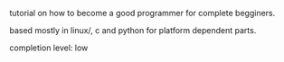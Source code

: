 tutorial on how to become a good programmer for complete begginers.

based mostly in linux/, c and python for platform dependent parts.

completion level: low
